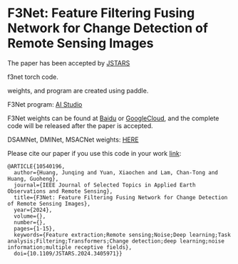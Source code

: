 # F3Net: Feature Filtering Fusing Network for Change Detection of Remote Sensing Images
The paper has been accepted by [JSTARS](https://ieeexplore.ieee.org/document/10540196)

f3net torch code. 

weights, and program are created using paddle.

F3Net program: [AI Studio](https://aistudio.baidu.com/projectdetail/7967708?sUid=285037&shared=1&ts=1717043536848)

F3Net weights can be found at [Baidu](https://aistudio.baidu.com/datasetdetail/250593) or [GoogleCloud](https://drive.google.com/file/d/1YbskRCxcS6AhDsuiIM38WYYiiB5o-rfu/view?usp=sharing), and the complete code will be released after the paper is accepted.

DSAMNet, DMINet, MSACNet weights: [HERE](https://drive.google.com/drive/folders/1omjiY44rFSDU50-FvSxkv_jWQ9e1NawL?usp=sharing)


Please cite our paper if you use this code in your work [link](https://ieeexplore.ieee.org/document/10540196):

```
@ARTICLE{10540196,
  author={Huang, Junqing and Yuan, Xiaochen and Lam, Chan-Tong and Huang, Guoheng}, 
  journal={IEEE Journal of Selected Topics in Applied Earth Observations and Remote Sensing},  
  title={F3Net: Feature Filtering Fusing Network for Change Detection of Remote Sensing Images},  
  year={2024},
  volume={},
  number={},
  pages={1-15},
  keywords={Feature extraction;Remote sensing;Noise;Deep learning;Task analysis;Filtering;Transformers;Change detection;deep learning;noise information;multiple receptive fields},
  doi={10.1109/JSTARS.2024.3405971}}
```
